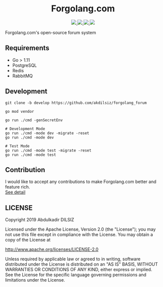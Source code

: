  <h1 align="center">Forgolang.com</h1>
 <p align="center">
   <a href="https://travis-ci.org/akdilsiz/forgolang_forum">
    <img src="https://travis-ci.org/akdilsiz/forgolang_forum.svg?branch=master"/>
   </a>
   <a href="https://github.com/akdilsiz/forgolang_forum/blob/master/LICENSE">
    <img src="https://img.shields.io/github/license/forgolang_forum/agente"/>
   </a>
   <a href="https://codecov.io/gh/akdilsiz/forgolang_forum">
     <img src="https://codecov.io/gh/akdilsiz/forgolang_forum/branch/master/graph/badge.svg" />
   </a>
   <a href="https://goreportcard.com/report/github.com/akdilsiz/forgolang_forum">
    <img src="https://goreportcard.com/badge/github.com/akdilsiz/forgolang_forum"/>
   </a>
 </p>

Forgolang.com's open-source forum system

## Requirements
 - Go > 1.11
 - PostgreSQL
 - Redis 
 - RabbitMQ

## Development
```shell script
git clone -b develop https://github.com/akdilsiz/forgolang_forum

go mod vendor

go run ./cmd -genSecretEnv

# Development Mode
go run ./cmd -mode dev -migrate -reset
go run ./cmd -mode dev

# Test Mode
go run ./cmd -mode test -migrate -reset
go run ./cmd -mode test
```

## Contribution
I would like to accept any contributions to make Forgolang.com better and feature rich.\
[See detail](docs/contributions.md)

## LICENSE

Copyright 2019 Abdulkadir DILSIZ

Licensed under the Apache License, Version 2.0 (the "License");
you may not use this file except in compliance with the License.
You may obtain a copy of the License at

   http://www.apache.org/licenses/LICENSE-2.0

Unless required by applicable law or agreed to in writing, software
distributed under the License is distributed on an "AS IS" BASIS,
WITHOUT WARRANTIES OR CONDITIONS OF ANY KIND, either express or implied.
See the License for the specific language governing permissions and
limitations under the License.
